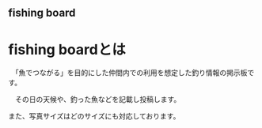 ## fishing board

# fishing boardとは
　「魚でつながる」を目的にした仲間内での利用を想定した釣り情報の掲示板です。
 
 　その日の天候や、釣った魚などを記載し投稿します。
  
   また、写真サイズはどのサイズにも対応しております。

# 

